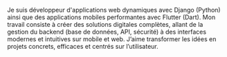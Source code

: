 Je suis développeur d'applications web dynamiques avec Django (Python) ainsi que des applications mobiles performantes avec Flutter (Dart). Mon travail consiste à créer des solutions digitales complètes, allant de la gestion du backend (base de données, API, sécurité) à des interfaces modernes et intuitives sur mobile et web. J’aime transformer les idées en projets concrets, efficaces et centrés sur l’utilisateur.
